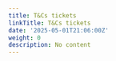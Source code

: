 ```yaml
---
title: T&Cs tickets
linkTitle: T&Cs tickets
date: '2025-05-01T21:06:00Z'
weight: 0
description: No content
---
```



